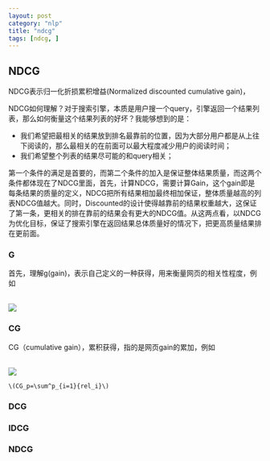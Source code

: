 ```yaml
---
layout: post
category: "nlp"
title: "ndcg"
tags: [ndcg, ]
---
```


## NDCG

NDCG表示归一化折损累积增益(Normalized discounted cumulative gain)，

NDCG如何理解？对于搜索引擎，本质是用户搜一个query，引擎返回一个结果列表，那么如何衡量这个结果列表的好坏？我能够想到的是：

+ 我们希望把最相关的结果放到排名最靠前的位置，因为大部分用户都是从上往下阅读的，那么最相关的在前面可以最大程度减少用户的阅读时间；
+ 我们希望整个列表的结果尽可能的和query相关；

第一个条件的满足是首要的，而第二个条件的加入是保证整体结果质量，而这两个条件都体现在了NDCG里面，首先，计算NDCG，需要计算Gain，这个gain即是每条结果的质量的定义，NDCG把所有结果相加最终相加保证，整体质量越高的列表NDCG值越大。同时，Discounted的设计使得越靠前的结果权重越大，这保证了第一条，更相关的排在靠前的结果会有更大的NDCG值。从这两点看，以NDCG为优化目标，保证了搜索引擎在返回结果总体质量好的情况下，把更高质量结果排在更前面。

### G

首先，理解g(gain)，表示自己定义的一种获得，用来衡量网页的相关性程度，例如

<html>
<br/>
<img src='../assets/ndcg-g.jpg' style='max-height: 300px'/>
<br/>
</html>

### CG

CG（cumulative gain），累积获得，指的是网页gain的累加，例如

<html>
<br/>
<img src='../assets/ndcg-g.jpg' style='max-height: 300px'/>
<br/>
</html>

`\(CG_p=\sum^p_{i=1}{rel_i}\)`

### DCG




### IDCG


### NDCG

